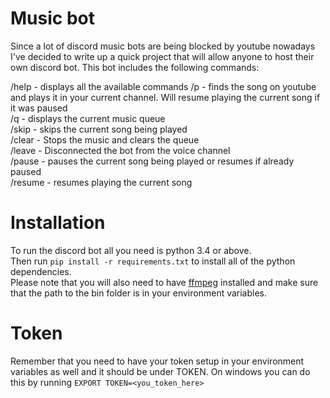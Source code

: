 # Music bot
Since a lot of discord music bots are being blocked by youtube nowadays I've decided to write up a quick project that will allow anyone to host their own discord bot. This bot includes the following commands:

/help - displays all the available commands
/p <keywords> - finds the song on youtube and plays it in your current channel. Will resume playing the current song if it was paused\
/q - displays the current music queue\
/skip - skips the current song being played\
/clear - Stops the music and clears the queue\
/leave - Disconnected the bot from the voice channel\
/pause - pauses the current song being played or resumes if already paused\
/resume - resumes playing the current song
    
# Installation
To run the discord bot all you need is python 3.4 or above.\
Then run `pip install -r requirements.txt` to install all of the python dependencies.\
Please note that you will also need to have [ffmpeg](https://ffmpeg.org/download.html) installed and make sure that the path to the bin folder is in your environment variables. 

# Token
Remember that you need to have your token setup in your environment variables as well and it should be under TOKEN. On windows you can do this by running 
`EXPORT TOKEN=<you_token_here>`
